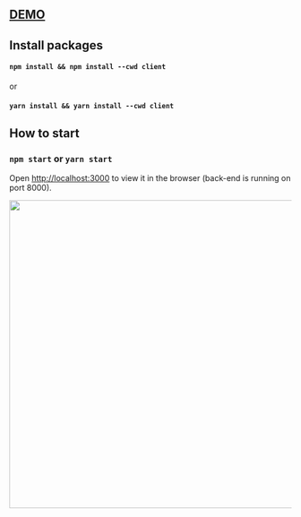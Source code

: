 ## <a href="https://drawgame.vercel.app/">DEMO</a>

## Install packages
#### `npm install && npm install --cwd client` 
or
####  `yarn install && yarn install --cwd client`

## How to start
### `npm start` or `yarn start`
Open [http://localhost:3000](http://localhost:3000) to view it in the browser (back-end is running on port 8000).

<p>
  <img width="550" src="https://i.ibb.co/KWwxQGQ/draw2.png"/>
</p>
